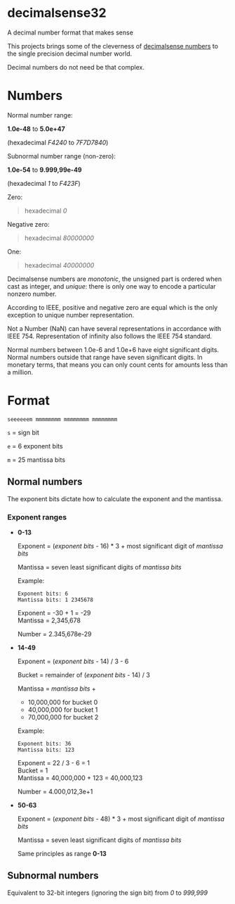 # decimalsense32
A decimal number format that makes sense

This projects brings some of the cleverness of [decimalsense numbers](https://github.com/jido/decimalsense) to the single precision decimal number world.

Decimal numbers do not need be that complex.

Numbers
=======

Normal number range:

**1.0e-48** to **5.0e+47**

(hexadecimal _F4240_ to _7F7D7840_)

Subnormal number range (non-zero):

**1.0e-54** to **9.999,99e-49**

(hexadecimal _1_ to _F423F_)

Zero:

> hexadecimal _0_

Negative zero:

> hexadecimal _80000000_

One:

> hexadecimal _40000000_

Decimalsense numbers are _monotonic_, the unsigned part is ordered when cast as integer, and _unique_: 
there is only one way to encode a particular nonzero number.

According to IEEE, positive and negative zero are equal which is the only exception to unique number representation.

Not a Number (NaN) can have several representations in accordance with IEEE 754. Representation of infinity also follows the IEEE 754 standard.

Normal numbers between 1.0e-6 and 1.0e+6 have eight significant digits. Normal numbers outside that range have seven significant digits. In monetary terms, that means you can only count cents for amounts less than a million.

Format
======

~~~
seeeeeem mmmmmmmm mmmmmmmm mmmmmmmm
~~~

   `s` = sign bit
   
   `e` = 6 exponent bits
      
   `m` = 25 mantissa bits
   
Normal numbers
--------------

The exponent bits dictate how to calculate the exponent and the mantissa.

### Exponent ranges

* __0-13__

  Exponent = (_exponent bits_ - 16) * 3 + most significant digit of _mantissa bits_
  
  Mantissa = seven least significant digits of _mantissa bits_
  
  Example:
  
  ~~~
  Exponent bits: 6
  Mantissa bits: 1 2345678
  ~~~
  
  Exponent = -30 + 1 = -29\
  Mantissa = 2,345,678
  
  Number = 2.345,678e-29

* __14-49__

  Exponent = (_exponent bits_ - 14) / 3 - 6
  
  Bucket = remainder of (_exponent bits_ - 14) / 3
  
  Mantissa = _mantissa bits_ +
  -   10,000,000 for bucket 0
  -   40,000,000 for bucket 1
  -   70,000,000 for bucket 2

  Example:
  
  ~~~
  Exponent bits: 36
  Mantissa bits: 123
  ~~~
  
  Exponent = 22 / 3 - 6 = 1\
  Bucket = 1\
  Mantissa = 40,000,000 + 123 = 40,000,123
  
  Number = 4.000,012,3e+1

* __50-63__

  Exponent = (_exponent bits_ - 48) * 3 + most significant digit of _mantissa bits_
  
  Mantissa = seven least significant digits of _mantissa bits_

  Same principles as range __0-13__
 
Subnormal numbers
-----------------

 Equivalent to 32-bit integers (ignoring the sign bit) from _0_ to _999,999_
